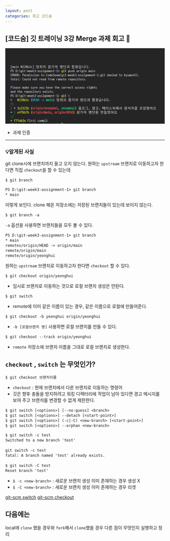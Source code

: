 ```yaml
---
layout: post
categories: 회고 코드숨
---
```


## [코드숨] 깃 트레이닝 3강 Merge 과제 회고 🤔

![깃 3주차 과제 터미널](/assets/img/%EA%B9%833%EC%A3%BC%EC%B0%A8%EA%B0%95%EC%9D%98%ED%84%B0%EB%AF%B8%EB%84%90.png)
- 과제 인증


---


### 💡알게된 사실   

git clone시에 브랜치까지 들고 오지 않는다. 원하는 `upstream` 브랜치로 이동하고자 한다면 직접 `checkout`을 할 수 있는데 

```terminal
$ git branch
```
```terminal
PS D:\git-week3-assignment-1> git branch
* main
```
이렇게 보인다. clone 해온 저장소에는 저장된 브랜치들이 있는데 보이지 않는다. 

```terminal
$ git branch -a
```
`-a` 옵션을 사용하면 브랜치들을 모두 볼 수 있다. 

```terminal
PS D:\git-week3-assignment-1> git branch
* main
remotes/origin/HEAD -> origin/main
remote/origin/main
remote/origin/yeonghui
```

원하는 `upstream` 브랜치로 이동하고자 한다면 `checkout` 할 수 있다. 

```terminal
$ git checkout origin/yeonghui
```
- 임시로 브랜치로 이동하는 것으로 로컬 브랜치 생성은 안된다. 

```terminal
$ git switch 
```
- remote에 이미 같은 이름이 있는 경우, 같은 이름으로 로컬에 만들어준다.

```terminal
$ git checkout -b yeonghui origin/yeonghui
```
- `-b [로컬브랜치 명]` 사용하면 로컬 브랜치를 만들 수 있다. 

```terminal
$ git checkout --track origin/yeonghui
```
- `remote` 저장소에 브랜치 이름을 그대로 로컬 브랜치로 생성한다. 

## `checkout` , `switch` 는 무엇인가?

```terminal
$ git checkout 브랜치이름
```

- `checkout` : 현재 브랜치에서 다른 브랜치로 이동하는 명령어 
- 깃은 향후 충돌을 방지하려고 워킹 디렉터리에 작업이 남아 있다면 경고 메시지를 보여 주고 브랜치를 변경할 수 없게 제한한다. 

```terminal
$ git switch [<options>] [--no-guess] <branch>
$ git switch [<options>] --detach [<start-point>]
$ git switch [<options>] (-c|-C) <new-branch> [<start-point>]
$ git switch [<options>] --orphan <new-branch>
```

```terminal
$ git switch -c test
Switched to a new branch 'test'

git switch -c test
fatal: A branch named 'test' already exists.

$ git switch -C test
Reset branch 'test'
```
- `$ -c <new-branch>` : 새로운 브랜치 생성 이미 존재하는 경우 생성 X
- `$ -C <new-branch>` : 새로운 브랜치 생성 이미 존재하는 경우 리셋

[git-scm switch](https://git-scm.com/docs/git-switch)
[git-scm checkout](https://git-scm.com/docs/git-checkout)

## 다음에는 

local에 `clone` 했을 경우와 `fork`해서 `clone`했을 경우 다른 점이 무엇인지 실행하고 정리 
